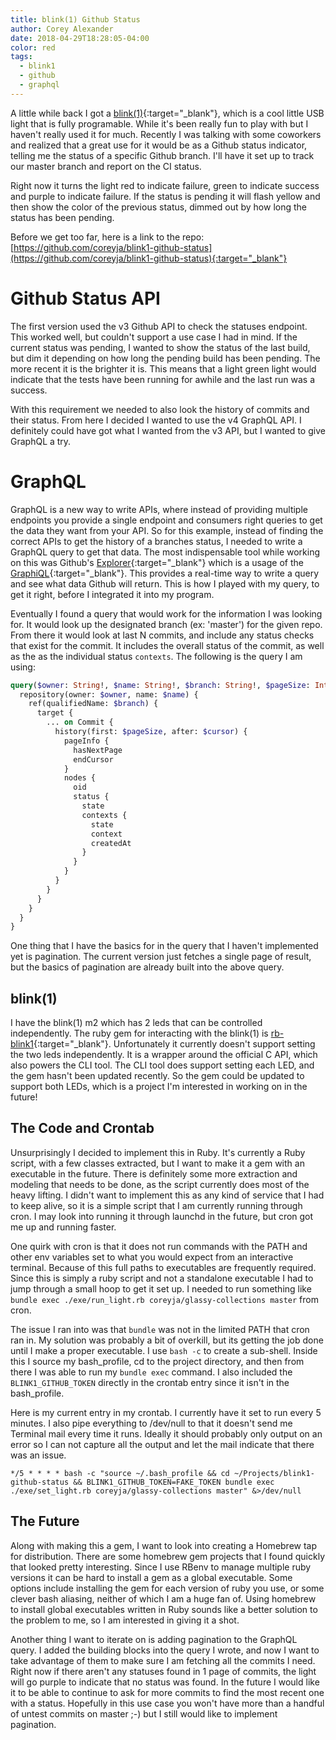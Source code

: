 ```yaml
---
title: blink(1) Github Status
author: Corey Alexander
date: 2018-04-29T18:28:05-04:00
color: red
tags:
  - blink1
  - github
  - graphql
---
```


A little while back I got a [blink(1)](https://blink1.thingm.com/){:target="_blank"}, which is a cool little USB light that is fully programable. While it's been really fun to play with but I haven't really used it for much. Recently I was talking with some coworkers and realized that a great use for it would be as a Github status indicator, telling me the status of a specific Github branch. I'll have it set up to track our master branch and report on the CI status.

Right now it turns the light red to indicate failure, green to indicate success and purple to indicate failure. If the status is pending it will flash yellow and then show the color of the previous status, dimmed out by how long the status has been pending.

Before we get too far, here is a link to the repo: [https://github.com/coreyja/blink1-github-status](https://github.com/coreyja/blink1-github-status){:target="_blank"}

# Github Status API

The first version used the v3 Github API to check the statuses endpoint. This worked well, but couldn't support a use case I had in mind. If the current status was pending, I wanted to show the status of the last build, but dim it depending on how long the pending build has been pending. The more recent it is the brighter it is. This means that a light green light would indicate that the tests have been running for awhile and the last run was a success.

With this requirement we needed to also look the history of commits and their status. From here I decided I wanted to use the v4 GraphQL API. I definitely could have got what I wanted from the v3 API, but I wanted to give GraphQL a try.

# GraphQL

GraphQL is a new way to write APIs, where instead of providing multiple endpoints you provide a single endpoint and consumers right queries to get the data they want from your API. So for this example, instead of finding the correct APIs to get the history of a branches status, I needed to write a GraphQL query to get that data. The most indispensable tool while working on this was Github's [Explorer](https://developer.github.com/v4/explorer/){:target="_blank"} which is a usage of the [GraphiQL](https://github.com/graphql/graphiql){:target="_blank"}. This provides a real-time way to write a query and see what data Github will return. This is how I played with my query, to get it right, before I integrated it into my program.

Eventually I found a query that would work for the information I was looking for. It would look up the designated branch (ex: 'master') for the given repo. From there it would look at last N commits, and include any status checks that exist for the commit. It includes the overall status of the commit, as well as the as the individual status `contexts`. The following is the query I am using:

```graphql
query($owner: String!, $name: String!, $branch: String!, $pageSize: Int, $cursor: String){
  repository(owner: $owner, name: $name) {
    ref(qualifiedName: $branch) {
      target {
        ... on Commit {
          history(first: $pageSize, after: $cursor) {
            pageInfo {
              hasNextPage
              endCursor
            }
            nodes {
              oid
              status {
                state
                contexts {
                  state
                  context
                  createdAt
                }
              }
            }
          }
        }
      }
    }
  }
}
```

One thing that I have the basics for in the query that I haven't implemented yet is pagination. The current version just fetches a single page of result, but the basics of pagination are already built into the above query.

## blink(1)

I have the blink(1) m2 which has 2 leds that can be controlled independently. The ruby gem for interacting with the blink(1) is [rb-blink1](http://ngs.github.io/rb-blink1/){:target="_blank"}. Unfortunately it currently doesn't support setting the two leds independently. It is a wrapper around the official C API, which also powers the CLI tool. The CLI tool does support setting each LED, and the gem hasn't been updated recently. So the gem could be updated to support both LEDs, which is a project I'm interested in working on in the future!


## The Code and Crontab

Unsurprisingly I decided to implement this in Ruby. It's currently a Ruby script, with a few classes extracted, but I want to make it a gem with an executable in the future. There is definitely some more extraction and modeling that needs to be done, as the script currently does most of the heavy lifting. I didn't want to implement this as any kind of service that I had to keep alive, so it is a simple script that I am currently running through cron. I may look into running it through launchd in the future, but cron got me up and running faster.

One quirk with cron is that it does not run commands with the PATH and other env variables set to what you would expect from an interactive terminal. Because of this full paths to executables are frequently required. Since this is simply a ruby script and not a standalone executable I had to jump through a small hoop to get it set up. I needed to run something like `bundle exec ./exe/run_light.rb coreyja/glassy-collections master` from cron.

The issue I ran into was that `bundle` was not in the limited PATH that cron ran in. My solution was probably a bit of overkill, but its getting the job done until I make a proper executable. I use `bash -c` to create a sub-shell. Inside this I source my bash_profile, cd to the project directory, and then from there I was able to run my `bundle exec` command. I also included the `BLINK1_GITHUB_TOKEN` directly in the crontab entry since it isn't in the bash_profile.

Here is my current entry in my crontab. I currently have it set to run every 5 minutes. I also pipe everything to /dev/null to that it doesn't send me Terminal mail every time it runs. Ideally it should probably only output on an error so I can not capture all the output and let the mail indicate that there was an issue.

```crontab
*/5 * * * * bash -c "source ~/.bash_profile && cd ~/Projects/blink1-github-status && BLINK1_GITHUB_TOKEN=FAKE_TOKEN bundle exec ./exe/set_light.rb coreyja/glassy-collections master" &>/dev/null
```

## The Future

Along with making this a gem, I want to look into creating a Homebrew tap for distribution. There are some homebrew gem projects that I found quickly that looked pretty interesting. Since I use RBenv to manage multiple ruby versions it can be hard to install a gem as a global executable. Some options include installing the gem for each version of ruby you use, or some clever bash aliasing, neither of which I am a huge fan of. Using homebrew to install global executables written in Ruby sounds like a better solution to the problem to me, so I am interested in giving it a shot.

Another thing I want to iterate on is adding pagination to the GraphQL query. I added the building blocks into the query I wrote, and now I want to take advantage of them to make sure I am fetching all the commits I need. Right now if there aren't any statuses found in 1 page of commits, the light will go purple to indicate that no status was found. In the future I would like it to be able to continue to ask for more commits to find the most recent one with a status. Hopefully in this use case you won't have more than a handful of untest commits on master ;-) but I still would like to implement pagination.





